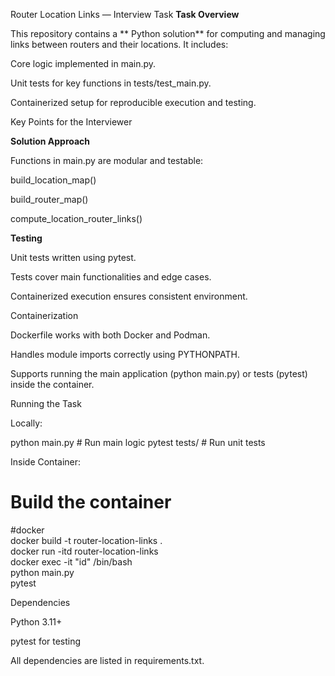 Router Location Links — Interview Task
**Task Overview**

This repository contains a ** Python solution** for computing and managing links between routers and their locations. It includes:

Core logic implemented in main.py.

Unit tests for key functions in tests/test_main.py.

Containerized setup for reproducible execution and testing.

Key Points for the Interviewer

**Solution Approach**

Functions in main.py are modular and testable:

build_location_map()

build_router_map()

compute_location_router_links()

**Testing**

Unit tests written using pytest.

Tests cover main functionalities and edge cases.

Containerized execution ensures consistent environment.

Containerization

Dockerfile works with both Docker and Podman.

Handles module imports correctly using PYTHONPATH.

Supports running the main application (python main.py) or tests (pytest) inside the container.

Running the Task

Locally:

python main.py        # Run main logic
pytest tests/         # Run unit tests


Inside Container:

# Build the container
#docker  
docker build -t router-location-links .  
docker run -itd router-location-links  
docker exec -it "id" /bin/bash  
python main.py  
pytest


Dependencies

Python 3.11+

pytest for testing

All dependencies are listed in requirements.txt.
